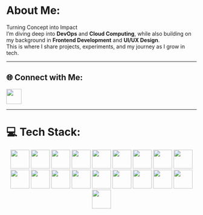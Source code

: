 #  About Me:
Turning Concept into Impact  
I’m diving deep into **DevOps** and **Cloud Computing**, while also building on my background in **Frontend Development** and **UI/UX Design**.  
This is where I share projects, experiments, and my journey as I grow in tech.  

---

## 🌐 Connect with Me:
<p align="left">
  <a href="https://linkedin.com/in/paclicedric" target="_blank">
    <img src="https://skillicons.dev/icons?i=linkedin" height="40"/>
  </a>
</p>

---

# 💻 Tech Stack:
<p align="center">
  <img src="https://cdn.simpleicons.org/html5/E34F26" height="50" />
  <img src="https://cdn.simpleicons.org/css3/1572B6" height="50" />
  <img src="https://cdn.simpleicons.org/javascript/F7DF1E" height="50" />
  <img src="https://cdn.simpleicons.org/python/3776AB" height="50" />
  <img src="https://cdn.simpleicons.org/php/777BB4" height="50" />
  <img src="https://cdn.simpleicons.org/gnubash/4EAA25" height="50" />
  <img src="https://cdn.simpleicons.org/powershell/5391FE" height="50" />
  <img src="https://cdn.simpleicons.org/docker/2496ED" height="50" />
  <img src="https://cdn.simpleicons.org/amazonaws/FF9900" height="50" />
  <img src="https://cdn.simpleicons.org/express/000000" height="50" />
  <img src="https://cdn.simpleicons.org/tailwindcss/06B6D4" height="50" />
  <img src="https://cdn.simpleicons.org/figma/F24E1E" height="50" />
  <img src="https://cdn.simpleicons.org/wordpress/21759B" height="50" />
  <img src="https://cdn.simpleicons.org/apache/D22128" height="50" />
  <img src="https://cdn.simpleicons.org/mysql/4479A1" height="50" />
  <img src="https://cdn.simpleicons.org/mongodb/47A248" height="50" />
  <img src="https://cdn.simpleicons.org/postgresql/4169E1" height="50" />
  <img src="https://cdn.simpleicons.org/arduino/00979D" height="50" />
  <img src="https://cdn.simpleicons.org/postman/FF6C37" height="50" />
</p>


